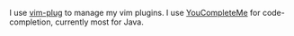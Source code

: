 I use [vim-plug](https://github.com/junegunn/vim-plug) to manage my vim plugins.
I use [YouCompleteMe](https://github.com/Valloric/YouCompleteMe) for code-completion, currently most for Java.
